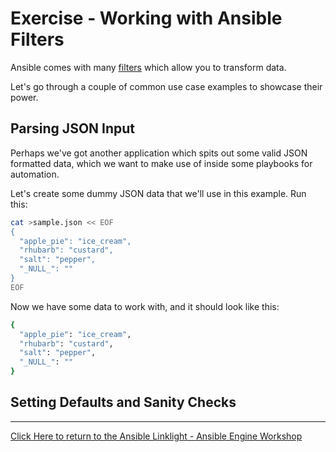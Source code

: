 # Exercise - Working with Ansible Filters

Ansible comes with many [filters](https://docs.ansible.com/ansible/latest/user_guide/playbooks_filters.html) which allow you to transform data.

Let's go through a couple of common use case examples to showcase their power.


## Parsing JSON Input

Perhaps we've got another application which spits out some valid JSON formatted data, which we want to make use of inside some playbooks for automation.

Let's create some dummy JSON data that we'll use in this example. Run this:

```bash
cat >sample.json << EOF
{
  "apple_pie": "ice_cream",
  "rhubarb": "custard",
  "salt": "pepper",
  "_NULL_": ""
}
EOF
```

Now we have some data to work with, and it should look like this:

```bash
{
  "apple_pie": "ice_cream",
  "rhubarb": "custard",
  "salt": "pepper",
  "_NULL_": ""
}
```


## Setting Defaults and Sanity Checks


---

[Click Here to return to the Ansible Linklight - Ansible Engine Workshop](../README.md)

